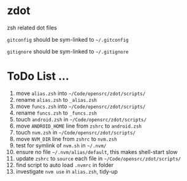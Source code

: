 # zdot

zsh related dot files

`gitconfig` should be sym-linked to `~/.gitconfig`

`gitignore` should be sym-linked to `~/.gitignore`



# ToDo List ...

 1. move `alias.zsh` into `~/Code/opensrc/zdot/scripts/`
 2. rename `alias.zsh` to `_alias.zsh`
 3. move `funcs.zsh` into `~/Code/opensrc/zdot/scripts/`
 4. rename `funcs.zsh` to `_funcs.zsh`
 5. touch `android.zsh` in `~/Code/opensrc/zdot/scripts/`
 6. move `ANDROID_HOME` line from `zshrc` to `android.zsh`
 7. touch `nvm.zsh` in `~/Code/opensrc/zdot/scripts/`
 8. move `NVM_DIR` line from `zshrc` to `nvm.zsh`
 9. test for symlink of `nvm.sh` in `~/.nvm/`
 10. ensure no file `~/.nvm/alias/default`, this makes shell-start slow
 11. update `zshrc` to `source` each file in `~/Code/opensrc/zdot/scripts/`
 12. find script to auto load `.nvmrc` in folder
 13. investigate `nvm use` in `alias.zsh`, tidy-up
